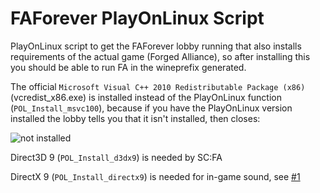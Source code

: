 # FAForever PlayOnLinux Script
PlayOnLinux script to get the FAForever lobby running that also installs requirements of the actual game (Forged Alliance), so after installing this you should be able to run FA in the wineprefix generated.

The official `Microsoft Visual C++ 2010 Redistributable Package (x86)` (vcredist_x86.exe) is installed instead of the PlayOnLinux function (`POL_Install_msvc100`), because if you have the PlayOnLinux version installed the lobby tells you that it isn't installed, then closes:

![not installed](https://i.imgur.com/bvFdQ1j.png)

Direct3D 9 (`POL_Install_d3dx9`) is needed by SC:FA

DirectX 9 (`POL_Install_directx9`) is needed for in-game sound, see [#1](https://github.com/Walkman100/POL_FAForever/issues/1)
